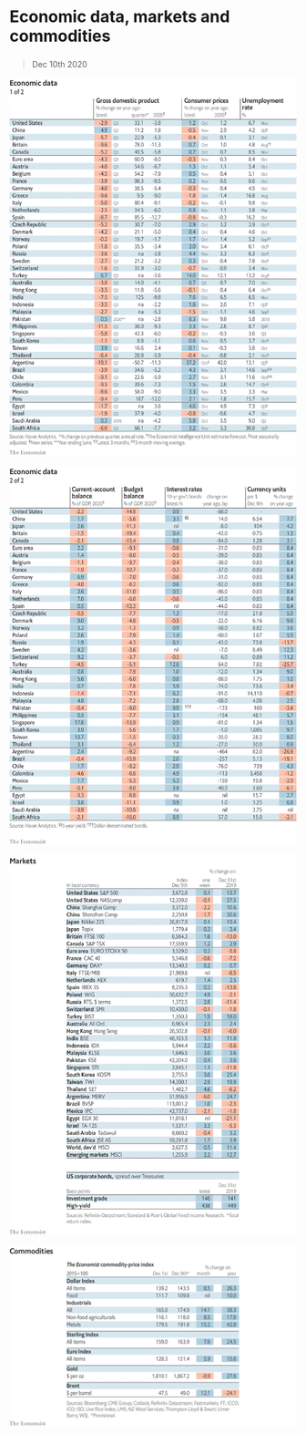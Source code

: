 ###### 

# Economic data, markets and commodities 

#####  

> Dec 10th 2020 

![image](images/20201212_INT101.png) 


![image](images/20201212_INT102.png) 


![image](images/20201212_INT201.png) 


![image](images/20201212_INT401.png) 


